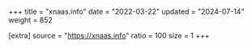 +++
title = "xnaas.info"
date = "2022-03-22"
updated = "2024-07-14"
weight = 852

[extra]
source = "https://xnaas.info"
ratio = 100
size = 1
+++
